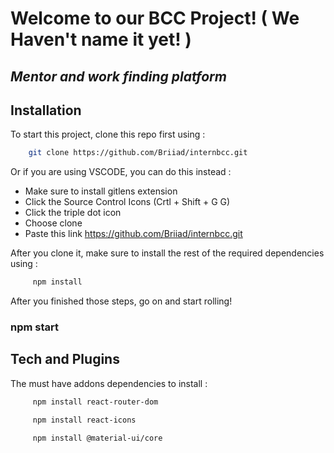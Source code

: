 # Welcome to our BCC Project! ( We Haven't name it yet! )

## _Mentor and work finding platform_

## Installation

To start this project, clone this repo first using :
```sh
    git clone https://github.com/Briiad/internbcc.git
```

Or if you are using VSCODE, you can do this instead :

- Make sure to install gitlens extension
- Click the Source Control Icons (Crtl + Shift + G G)
- Click the triple dot icon
- Choose clone
- Paste this link https://github.com/Briiad/internbcc.git

After you clone it, make sure to install the rest of the required dependencies using :
```sh
     npm install
```


After you finished those steps, go on and start rolling!
### npm start

## Tech and Plugins

The must have addons dependencies to install :
```sh
     npm install react-router-dom
```
```sh
     npm install react-icons
```
```sh
     npm install @material-ui/core
```